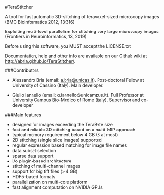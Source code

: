 #TeraStitcher

A tool for fast automatic 3D-stitching of teravoxel-sized 
microscopy images (BMC Bioinformatics 2012, 13:316)

Exploiting multi-level parallelism for stitching very large 
microscopy images (Frontiers in Neuroinformatics, 13, 2019)


Before using this software, you MUST accept the LICENSE.txt

Documentation,  help and  other info  are available on  our 
Github wiki at http://abria.github.io/TeraStitcher/.


###Contributors

- Alessandro Bria (email: a.bria@unicas.it).
  Post-doctoral Fellow at University of Cassino (Italy).
  Main developer.

- Giulio Iannello (email: g.iannello@unicampus.it).
  Full Professor at University Campus Bio-Medico of Rome (italy).
  Supervisor and co-developer.
  

###Main features

- designed for images exceeding the TeraByte size
- fast and reliable 3D stitching based on a multi-MIP approach
- typical memory requirement below 4 GB (8 at most)
- 2D stitching (single slice images) supported
- regular expression based matching for image file names
- data subset selection
- sparse data support
- i/o plugin-based architecture
- stitching of multi-channel images
- support for big tiff files (> 4 GB)
- HDF5-based formats
- parallelization on multi-core platform
- fast alignment computation on NVIDIA GPUs


